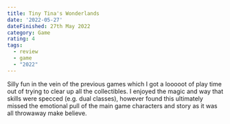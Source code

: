 ```yaml
---
title: Tiny Tina's Wonderlands
date: '2022-05-27'
dateFinished: 27th May 2022
category: Game
rating: 4
tags:
  - review
  - game
  - "2022"
---
```


Silly fun in the vein of the previous games which I got a looooot of play time out of trying to clear up all the collectibles. I enjoyed the magic and way that skills were specced (e.g. dual classes), however found this ultimately missed the emotional pull of the main game characters and story as it was all throwaway make believe.